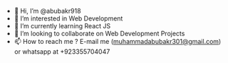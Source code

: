 - 👋 Hi, I’m @abubakr918
- 👀 I’m interested in Web Development  
- 🌱 I’m currently learning React JS
- 💞️ I’m looking to collaborate on Web Development Projects
- 📫 How to reach me ? E-mail me  (muhammadabubakr301@gmail.com) or whatsapp at +923355704047

<!---
abubakr918/abubakr918 is a ✨ special ✨ repository because its `README.md` (this file) appears on your GitHub profile.
You can click the Preview link to take a look at your changes.
--->
